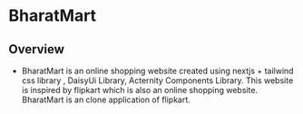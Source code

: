 # BharatMart

## Overview

* BharatMart is an online shopping website created using nextjs + tailwind css library , DaisyUi Library, Acternity Components Library. This website is inspired by flipkart which is also an online shopping website. BharatMart is an clone application of flipkart.